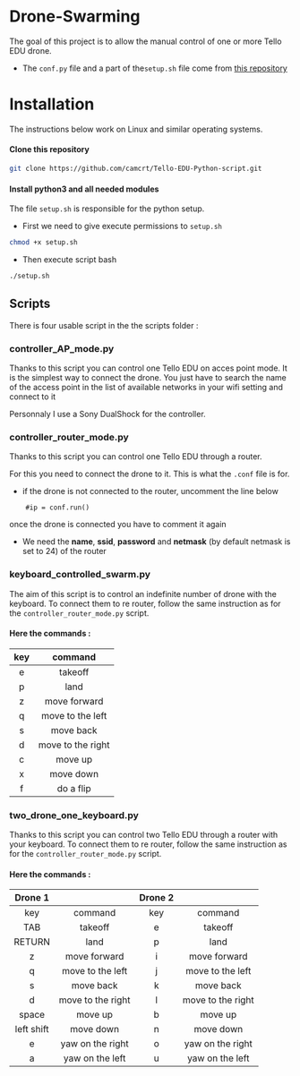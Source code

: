 # Drone-Swarming
The goal of this project is to allow the manual control of one or more Tello EDU drone. 

*  The `conf.py` file and a part of the`setup.sh` file come from [this repository](https://github.com/hammoudipro/Drone-Swarming) 

# Installation
The instructions below work on Linux and similar operating systems.

#### Clone this repository
```bash
git clone https://github.com/camcrt/Tello-EDU-Python-script.git
```

#### Install python3 and all needed modules
The file `setup.sh` is responsible for the python setup.
- First we need to give execute permissions to `setup.sh`
```bash
chmod +x setup.sh
```
- Then execute script bash
```bash
./setup.sh
```

## Scripts 
There is four usable script in the the scripts folder : 

### controller_AP_mode.py 
Thanks to this script you can control one Tello EDU on acces point mode.
It is the simplest way to connect the drone. You just have to search the name of the access point in the list of available networks in your wifi setting and connect to it  

Personnaly I use a Sony DualShock for the controller.

### controller_router_mode.py 
Thanks to this script you can control one Tello EDU through a router.

For this you need to connect the drone to it. This is what the `.conf` file is for.  
* if the drone is not connected to the router, uncomment the line below 
```python3
    #ip = conf.run()
```
once the drone is connected you have to comment it again

* We need the **name**, **ssid**, **password** and **netmask** (by default netmask is set to 24) of the router 

### keyboard_controlled_swarm.py
The aim of this script is to control an indefinite number of drone with the keyboard. To connect them to re router, follow the same instruction  as for the `controller_router_mode.py` script.

#### Here the commands : 
| key |      command      |
|:---:|:-----------------:|
|  e  |      takeoff      |
|  p  |        land       |
|  z  |    move forward   |
|  q  |  move to the left |
|  s  |     move back     |
|  d  | move to the right |
|  c  |      move up      |
|  x  |     move down     |
|  f  |     do a flip     |

### two_drone_one_keyboard.py
Thanks to this script you can control two Tello EDU through a router with your keyboard. To connect them to re router, follow the same instruction  as for the `controller_router_mode.py` script.

#### Here the commands : 
|   Drone 1  |                   | Drone 2 |                   |
|:----------:|:-----------------:|:-------:|:-----------------:|
|     key    |      command      |   key   |      command      |
|     TAB    |      takeoff      |    e    |      takeoff      |
|   RETURN   |        land       |    p    |        land       |
|      z     |    move forward   |    i    |    move forward   |
|      q     |  move to the left |    j    |  move to the left |
|      s     |     move back     |    k    |     move back     |
|      d     | move to the right |    l    | move to the right |
|    space   |      move up      |    b    |      move up      |
| left shift |     move down     |    n    |     move down     |
|      e     |  yaw on the right |    o    |  yaw on the right |
|      a     |  yaw on the left  |    u    |  yaw on the left  |